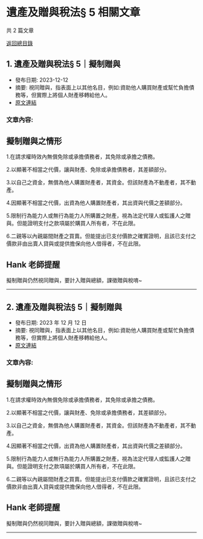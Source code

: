 # 遺產及贈與稅法§ 5 相關文章

共 2 篇文章

[返回總目錄](00_總目錄.md)

## 1. 遺產及贈與稅法§ 5｜擬制贈與

- 發布日期: 2023-12-12
- 摘要: 視同贈與，指表面上以其他名目，例如:資助他人購買財產或幫忙負擔債務等，但實際上將個人財產移轉給他人。
- [原文連結](https://www.jasper-realestate.com/%e9%81%ba%e7%94%a2%e5%8f%8a-%e8%b4%88%e8%88%87-%e7%a8%85%e6%b3%95-5%e6%93%ac%e5%88%b6%e8%b4%88%e8%88%87/)

### 文章內容:

## 擬制贈與之情形

1.在請求權時效內無償免除或承擔債務者，其免除或承擔之債務。

2.以顯著不相當之代價，讓與財產、免除或承擔債務者，其差額部分。

3.以自己之資金，無償為他人購置財產者，其資金。但該財產為不動產者，其不動產。

4.因顯著不相當之代價，出資為他人購置財產者，其出資與代價之差額部分。

5.限制行為能力人或無行為能力人所購置之財產，視為法定代理人或監護人之贈與。但能證明支付之款項屬於購買人所有者，不在此限。

6.二親等以內親屬間財產之買賣。但能提出已支付價款之確實證明，且該已支付之價款非由出賣人貸與或提供擔保向他人借得者，不在此限。

## Hank 老師提醒

擬制贈與仍然視同贈與，要計入贈與總額，課徵贈與稅唷~

---

## 2. 遺產及贈與稅法§ 5｜擬制贈與

- 發布日期: 2023 年 12 月 12 日
- 摘要: 視同贈與，指表面上以其他名目，例如:資助他人購買財產或幫忙負擔債務等，但實際上將個人財產移轉給他人。
- [原文連結](https://www.jasper-realestate.com/%e9%81%ba%e7%94%a2%e5%8f%8a-%e8%b4%88%e8%88%87-%e7%a8%85%e6%b3%95-5%e6%93%ac%e5%88%b6%e8%b4%88%e8%88%87/)

### 文章內容:

## 擬制贈與之情形

1.在請求權時效內無償免除或承擔債務者，其免除或承擔之債務。

2.以顯著不相當之代價，讓與財產、免除或承擔債務者，其差額部分。

3.以自己之資金，無償為他人購置財產者，其資金。但該財產為不動產者，其不動產。

4.因顯著不相當之代價，出資為他人購置財產者，其出資與代價之差額部分。

5.限制行為能力人或無行為能力人所購置之財產，視為法定代理人或監護人之贈與。但能證明支付之款項屬於購買人所有者，不在此限。

6.二親等以內親屬間財產之買賣。但能提出已支付價款之確實證明，且該已支付之價款非由出賣人貸與或提供擔保向他人借得者，不在此限。

## Hank 老師提醒

擬制贈與仍然視同贈與，要計入贈與總額，課徵贈與稅唷~

---

